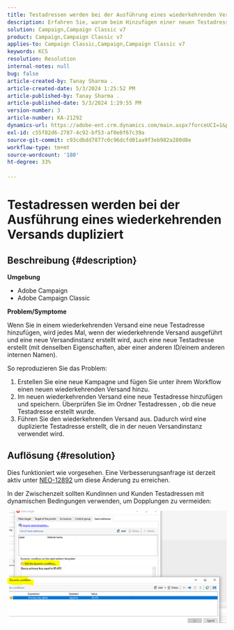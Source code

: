 ```yaml
---
title: Testadressen werden bei der Ausführung eines wiederkehrenden Versands dupliziert
description: Erfahren Sie, warum beim Hinzufügen einer neuen Testadresse in einem wiederkehrenden Versand eine doppelte Testadresse erstellt wird.
solution: Campaign,Campaign Classic v7
product: Campaign,Campaign Classic v7
applies-to: Campaign Classic,Campaign,Campaign Classic v7
keywords: KCS
resolution: Resolution
internal-notes: null
bug: false
article-created-by: Tanay Sharma .
article-created-date: 5/3/2024 1:25:52 PM
article-published-by: Tanay Sharma .
article-published-date: 5/3/2024 1:29:55 PM
version-number: 3
article-number: KA-21292
dynamics-url: https://adobe-ent.crm.dynamics.com/main.aspx?forceUCI=1&pagetype=entityrecord&etn=knowledgearticle&id=c1dfd3a3-5009-ef11-9f8a-6045bd026dc7
exl-id: c55f82d6-2787-4c92-bf53-af0e8f67c39a
source-git-commit: c93cdbdd7877c0c96dcfd01aa9f3eb982a280d8e
workflow-type: tm+mt
source-wordcount: '180'
ht-degree: 33%

---
```


# Testadressen werden bei der Ausführung eines wiederkehrenden Versands dupliziert

## Beschreibung {#description}


<b>Umgebung</b>

- Adobe Campaign
- Adobe Campaign Classic


<b>Problem/Symptome</b>

Wenn Sie in einem wiederkehrenden Versand eine neue Testadresse hinzufügen, wird jedes Mal, wenn der wiederkehrende Versand ausgeführt und eine neue Versandinstanz erstellt wird, auch eine neue Testadresse erstellt (mit denselben Eigenschaften, aber einer anderen ID/einem anderen internen Namen).

So reproduzieren Sie das Problem:

1. Erstellen Sie eine neue Kampagne und fügen Sie unter ihrem Workflow einen neuen wiederkehrenden Versand hinzu.
2. Im neuen wiederkehrenden Versand eine neue Testadresse hinzufügen und speichern. Überprüfen Sie im Ordner Testadressen , ob die neue Testadresse erstellt wurde.
3. Führen Sie den wiederkehrenden Versand aus. Dadurch wird eine duplizierte Testadresse erstellt, die in der neuen Versandinstanz verwendet wird.



## Auflösung {#resolution}


Dies funktioniert wie vorgesehen. Eine Verbesserungsanfrage ist derzeit aktiv unter [NEO-12892](https://jira.corp.adobe.com/browse/NEO-12892) um diese Änderung zu erreichen.

In der Zwischenzeit sollten Kundinnen und Kunden Testadressen mit dynamischen Bedingungen verwenden, um Dopplungen zu vermeiden:

![](assets/83cc65a7-329b-ed11-aad1-6045bd006ce9.png)
